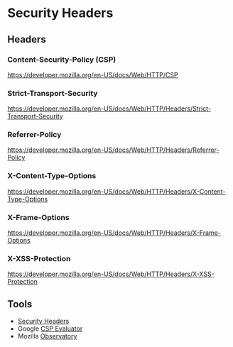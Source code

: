 # Security Headers

## Headers

### Content-Security-Policy (CSP)

https://developer.mozilla.org/en-US/docs/Web/HTTP/CSP

### Strict-Transport-Security

https://developer.mozilla.org/en-US/docs/Web/HTTP/Headers/Strict-Transport-Security

### Referrer-Policy

https://developer.mozilla.org/en-US/docs/Web/HTTP/Headers/Referrer-Policy

### X-Content-Type-Options

https://developer.mozilla.org/en-US/docs/Web/HTTP/Headers/X-Content-Type-Options

### X-Frame-Options

https://developer.mozilla.org/en-US/docs/Web/HTTP/Headers/X-Frame-Options

### X-XSS-Protection

https://developer.mozilla.org/en-US/docs/Web/HTTP/Headers/X-XSS-Protection

## Tools

- [Security Headers](https://securityheaders.com/)
- Google [CSP Evaluator](https://csp-evaluator.withgoogle.com/)
- Mozilla [Observatory](https://observatory.mozilla.org)
